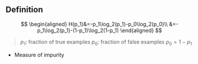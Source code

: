 ## Definition

$$
\begin{aligned}
H(p_1)&=-p_1\log_2(p_1)-p_0\log_2(p_0)\\
&=-p_1\log_2(p_1)-(1-p_1)\log_2(1-p_1)
\end{aligned}
$$
> $p_1$: fraction of true examples
> $p_0$: fraction of false examples
> $p_0=1-p_1$

- Measure of impurity